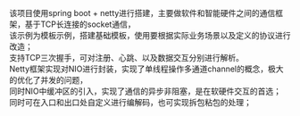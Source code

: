 该项目使用spring boot + netty进行搭建，主要做软件和智能硬件之间的通信框架，基于TCP长连接的socket通信，<br>
该示例为模板示例，搭建基础模板，使用要根据实际业务场景以及定义的协议进行改造；<br>
支持TCP三次握手，可对注册、心跳、以及数据交互分别进行解析。<br>
Netty框架实现对NIO进行封装，实现了单线程操作多通道channel的概念，极大的优化了并发的问题，<br>
同时NIO中缓冲区的引入，实现了通信的异步非阻塞，是在软硬件交互的首选；<br>
同时可在入口和出口处自定义进行编解码，也可实现拆包粘包的处理；<br>

